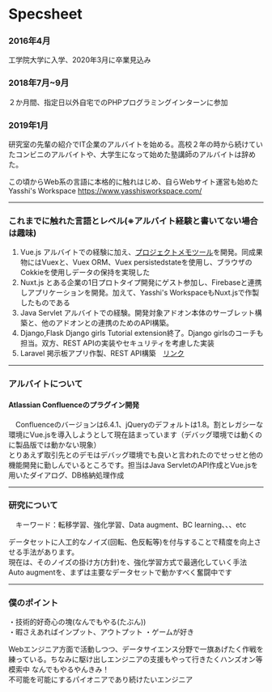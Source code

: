 # Specsheet
### 2016年4月  
工学院大学に入学、2020年3月に卒業見込み

### 2018年7月~9月  
２か月間、指定日以外自宅でのPHPプログラミングインターンに参加

### 2019年1月  
研究室の先輩の紹介でIT企業のアルバイトを始める。高校２年の時から続けていたコンビニのアルバイトや、大学生になって始めた塾講師のアルバイトは辞めた。
  
この頃からWeb系の言語に本格的に触れはじめ、自らWebサイト運営も始めた  
Yasshi's Workspace https://www.yasshisworkspace.com/  
***
### これまでに触れた言語とレベル(※アルバイト経験と書いてない場合は趣味)
1. Vue.js  アルバイトでの経験に加え、[プロジェクトメモツール](https://github.com/YaCpotato/laravueStudy)を開発。同成果物にはVuexと、Vuex ORM、Vuex persistedstateを使用し、ブラウザのCokkieを使用しデータの保持を実現した  
2. Nuxt.js  とある企業の1日プロトタイプ開発にゲスト参加し、Firebaseと連携しアプリケーションを開発。加えて、Yasshi's WorkspaceもNuxt.jsで作製したものである  
3. Java Servlet  アルバイトでの経験。開発対象アドオン本体のサーブレット構築と、他のアドオンとの連携のためのAPI構築。 
4. Django,Flask  Django girls Tutorial extension終了。Django girlsのコーチも担当。双方、REST APIの実装やセキュリティを考慮した実装
5. Laravel  掲示板アプリ作製、REST API構築　[リンク](https://github.com/YaCpotato/laravel-bulltin-extended)
***  

### アルバイトについて
#### Atlassian Confluenceのプラグイン開発
　Confluenceのバージョンは6.4.1、jQueryのデフォルトは1.8。割とレガシーな環境にVue.jsを導入しようとして現在詰まっています（デバッグ環境では動くのに製品版では動かない現象）  
とりあえず取引先とのデモはデバッグ環境でも良いと言われたのでせっせと他の機能開発に勤しんでいるところです。担当はJava ServletのAPI作成とVue.jsを用いたダイアログ、DB格納処理作成  
***
### 研究について
　キーワード：転移学習、強化学習、Data augment、BC learning、、、etc  
  
データセットに人工的なノイズ(回転、色反転等)を付与することで精度を向上させる手法があります。  
現在は、そのノイズの掛け方(方針)を、強化学習方式で最適化していく手法　Auto augmentを、まずは主要なデータセットで動かすべく奮闘中です  
***
### 僕のポイント

・技術的好奇心の塊(なんでもやる(たぶん))  
・暇さえあればインプット、アウトプット
・ゲームが好き  

Webエンジニア方面で活動しつつ、データサイエンス分野で一旗あげたく作戦を練っている。ちなみに駆け出しエンジニアの支援もやって行きたくハンズオン等模索中  なんでもやるやんきみ！  
不可能を可能にするパイオニアであり続けたいエンジニア  
